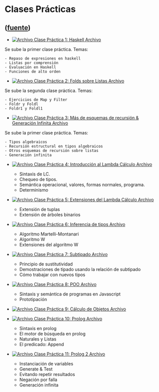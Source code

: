 # Clases Prácticas
([fuente](https://campus.exactas.uba.ar/course/view.php?id=1059&section=6))
---
  - [![Archivo](https://campus.exactas.uba.ar/theme/image.php/magazine/core/1462913092/f/pdf) Clase Práctica 1: Haskell Archivo](https://campus.exactas.uba.ar/mod/resource/view.php?id=57223)

Se sube la primer clase práctica. Temas:

    - Repaso de expresiones en haskell
    - Listas por comprensión
    - Evaluación en Haskell
    - Funciones de alto orden

  - [![Archivo](https://campus.exactas.uba.ar/theme/image.php/magazine/core/1462913092/f/pdf) Clase Práctica 2: Folds sobre Listas Archivo](https://campus.exactas.uba.ar/mod/resource/view.php?id=57362)

Se sube la segunda clase práctica. Temas:

    - Ejercicios de Map y Filter
    - Foldr y Foldl
    - Foldr1 y Foldl1

  - [![Archivo](https://campus.exactas.uba.ar/theme/image.php/magazine/core/1462913092/f/pdf) Clase Práctica 3: Más de esquemas de recursión & Generación Infinita Archivo](https://campus.exactas.uba.ar/mod/resource/view.php?id=57370)

Se sube la primer clase práctica. Temas:

    - Tipos algebraicos
    - Recursión estructural en tipos algebraicos
    - Otros esquemas de recursión sobre listas
    - Generación infinita

  - [![Archivo](https://campus.exactas.uba.ar/theme/image.php/magazine/core/1462913092/f/pdf) Clase Práctica 4: Introducción al Lambda Cálculo Archivo](https://campus.exactas.uba.ar/mod/resource/view.php?id=57712)

    - Sintaxis de LC.
    - Chequeo de tipos.
    - Semántica operacional, valores, formas normales, programa.
    - Determinismo

  - [![Archivo](https://campus.exactas.uba.ar/theme/image.php/magazine/core/1462913092/f/pdf) Clase Práctica 5: Extensiones del Lambda Cálculo Archivo](https://campus.exactas.uba.ar/mod/resource/view.php?id=58382)

    - Extensión de tuplas
    - Extensión de árboles binarios

  - [![Archivo](https://campus.exactas.uba.ar/theme/image.php/magazine/core/1462913092/f/pdf) Clase Práctica 6: Inferencia de tipos Archivo](https://campus.exactas.uba.ar/mod/resource/view.php?id=58813)

    - Algoritmo Martelli-Montanari
    - Algoritmo W
    - Extensiones del algoritmo W

  - [![Archivo](https://campus.exactas.uba.ar/theme/image.php/magazine/core/1462913092/f/pdf) Clase Práctica 7: Subtipado Archivo](https://campus.exactas.uba.ar/mod/resource/view.php?id=58879)

    - Principio de sustitutividad
    - Demostraciones de tipado usando la relación de subtipado
    - Cómo trabajar con nuevos tipos 

  - [![Archivo](https://campus.exactas.uba.ar/theme/image.php/magazine/core/1462913092/f/pdf) Clase Práctica 8: POO Archivo](https://campus.exactas.uba.ar/mod/resource/view.php?id=58897)

    - Sintaxis y semántica de programas en Javascript
    - Prototipación

  - [![Archivo](https://campus.exactas.uba.ar/theme/image.php/magazine/core/1462913092/f/pdf) Clase Práctica 9: Cálculo de Objetos Archivo](https://campus.exactas.uba.ar/mod/resource/view.php?id=58945)

  - [![Archivo](https://campus.exactas.uba.ar/theme/image.php/magazine/core/1462913092/f/pdf) Clase Práctica 10: Prolog Archivo](https://campus.exactas.uba.ar/mod/resource/view.php?id=58998)

    - Sintaxis en prolog
    - El motor de búsqueda en prolog
    - Naturales y Listas
    - El predicado: Append

  - [![Archivo](https://campus.exactas.uba.ar/theme/image.php/magazine/core/1462913092/f/pdf) Clase Práctica 11: Prolog 2 Archivo](https://campus.exactas.uba.ar/mod/resource/view.php?id=59047)

    - Instanciación de variables
    - Generate & Test
    - Evitando repetir resultados
    - Negación por falla
    - Generación infinita

